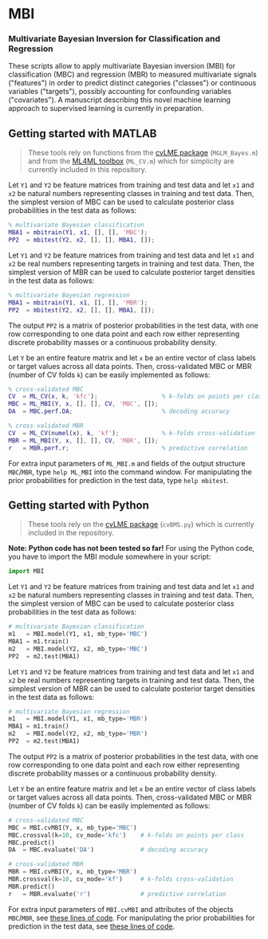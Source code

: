 # MBI

### Multivariate Bayesian Inversion for Classification and Regression

These scripts allow to apply multivariate Bayesian inversion (MBI) for classification (MBC) and regression (MBR) to measured multivariate signals ("features") in order to predict distinct categories ("classes") or continuous variables ("targets"), possibly accounting for confounding variables ("covariates"). A manuscript describing this novel machine learning approach to supervised learning is currently in preparation.


## Getting started with MATLAB

> These tools rely on functions from the [cvLME package](https://github.com/JoramSoch/cvLME) (`MGLM_Bayes.m`) and from the [ML4ML toolbox](https://github.com/JoramSoch/ML4ML) (`ML_CV.m`) which for simplicity are currently included in this repository.

Let `Y1` and `Y2` be feature matrices from training and test data and let `x1` and `x2` be natural numbers representing classes in training and test data. Then, the simplest version of MBC can be used to calculate posterior class probabilities in the test data as follows:

```matlab
% multivariate Bayesian classification
MBA1 = mbitrain(Y1, x1, [], [], 'MBC');
PP2  = mbitest(Y2, x2, [], [], MBA1, []);
```

Let `Y1` and `Y2` be feature matrices from training and test data and let `x1` and `x2` be real numbers representing targets in training and test data. Then, the simplest version of MBR can be used to calculate posterior target densities in the test data as follows:

```matlab
% multivariate Bayesian regression
MBA1 = mbitrain(Y1, x1, [], [], 'MBR');
PP2  = mbitest(Y2, x2, [], [], MBA1, []);
```

The output `PP2` is a matrix of posterior probabilities in the test data, with one row corresponding to one data point and each row either representing discrete probability masses or a continuous probability density.

Let `Y` be an entire feature matrix and let `x` be an entire vector of class labels or target values across all data points. Then, cross-validated MBC or MBR (number of CV folds `k`) can be easily implemented as follows:

```matlab
% cross-validated MBC
CV  = ML_CV(x, k, 'kfc');                  % k-folds on points per class
MBC = ML_MBI(Y, x, [], [], CV, 'MBC', []);
DA  = MBC.perf.DA;                         % decoding accuracy
```

```matlab
% cross-validated MBR
CV  = ML_CV(numel(x), k, 'kf');            % k-folds cross-validation
MBR = ML_MBI(Y, x, [], [], CV, 'MBR', []);
r   = MBR.perf.r;                          % predictive correlation
```

For extra input parameters of `ML_MBI.m` and fields of the output structure `MBC`/`MBR`, type `help ML_MBI` into the command window. For manipulating the prior probabilities for prediction in the test data, type `help mbitest`.


## Getting started with Python

> These tools rely on the [cvLME package](https://github.com/JoramSoch/cvLME) (`cvBMS.py`) which is currently included in the repository.

**Note: Python code has not been tested so far!** For using the Python code, you have to import the MBI module somewhere in your script:

```python
import MBI
```

Let `Y1` and `Y2` be feature matrices from training and test data and let `x1` and `x2` be natural numbers representing classes in training and test data. Then, the simplest version of MBC can be used to calculate posterior class probabilities in the test data as follows:

```python
# multivariate Bayesian classification
m1   = MBI.model(Y1, x1, mb_type='MBC')
MBA1 = m1.train()
m2   = MBI.model(Y2, x2, mb_type='MBC')
PP2  = m2.test(MBA1)
```

Let `Y1` and `Y2` be feature matrices from training and test data and let `x1` and `x2` be real numbers representing targets in training and test data. Then, the simplest version of MBR can be used to calculate posterior target densities in the test data as follows:

```python
# multivariate Bayesian regression
m1   = MBI.model(Y1, x1, mb_type='MBR')
MBA1 = m1.train()
m2   = MBI.model(Y2, x2, mb_type='MBR')
PP2  = m2.test(MBA1)
```

The output `PP2` is a matrix of posterior probabilities in the test data, with one row corresponding to one data point and each row either representing discrete probability masses or a continuous probability density.

Let `Y` be an entire feature matrix and let `x` be an entire vector of class labels or target values across all data points. Then, cross-validated MBC or MBR (number of CV folds `k`) can be easily implemented as follows:

```python
# cross-validated MBC
MBC = MBI.cvMBI(Y, x, mb_type='MBC')
MBC.crossval(k=10, cv_mode='kfc')    # k-folds on points per class
MBC.predict()
DA  = MBC.evaluate('DA')             # decoding accuracy
```

```python
# cross-validated MBR
MBR = MBI.cvMBI(Y, x, mb_type='MBR')
MBR.crossval(k=10, cv_mode='kf')     # k-folds cross-validation
MBR.predict()
r   = MBR.evaluate('r')              # predictive correlation
```

For extra input parameters of `MBI.cvMBI` and attributes of the objects `MBC`/`MBR`, see [these lines of code](https://github.com/JoramSoch/MBI/blob/main/Python/MBI.py#L140-L162). For manipulating the prior probabilities for prediction in the test data, see [these lines of code](https://github.com/JoramSoch/MBI/blob/main/Python/MBI.py#L227-L237).
